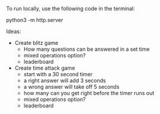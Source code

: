 To run locally, use the following code in the terminal:

python3 -m http.server


Ideas:
- Create blitz game
    - How many questions can be answered in a set time
    - mixed operations option? 
    - leaderboard
- Create time attack game
    - start with a 30 second timer
    - a right answer will add 3 seconds
    - a wrong answer will take off 5 seconds
    - how many can you get right before the timer runs out
    - mixed operations option? 
    - leaderboard